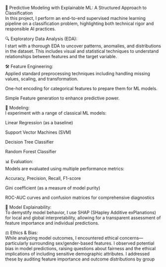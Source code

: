 🧠 Predictive Modeling with Explainable ML: A Structured Approach to Classification  
In this project, I perform an end-to-end supervised machine learning pipeline on a classification problem, highlighting both technical rigor and responsible AI practices.

🔍 Exploratory Data Analysis (EDA):  
I start with a thorough EDA to uncover patterns, anomalies, and distributions in the dataset. This includes visual and statistical techniques to understand relationships between features and the target variable.

🛠️ Feature Engineering:  
Applied standard preprocessing techniques including handling missing values, scaling, and transformation.

One-hot encoding for categorical features to prepare them for ML models.

Simple Feature generation to enhance predictive power.

🤖 Modeling:  
I experiment with a range of classical ML models:

Linear Regression (as a baseline)

Support Vector Machines (SVM)

Decision Tree Classifier

Random Forest Classifier

📊 Evaluation:  
Models are evaluated using multiple performance metrics:

Accuracy, Precision, Recall, F1-score

Gini coefficient (as a measure of model purity)

ROC-AUC curves and confusion matrices for comprehensive diagnostics

🌈 Model Explainability:  
To demystify model behavior, I use SHAP (SHapley Additive exPlanations) for local and global interpretability, allowing for a transparent assessment of feature importance and individual predictions.

⚖️ Ethics & Bias:  
While analyzing model outcomes, I encountered ethical concerns—particularly surrounding sex/gender-based features. I observed potential bias in model predictions, raising questions about fairness and the ethical implications of including sensitive demographic attributes. I addressed these by auditing feature importance and outcome distributions by group
